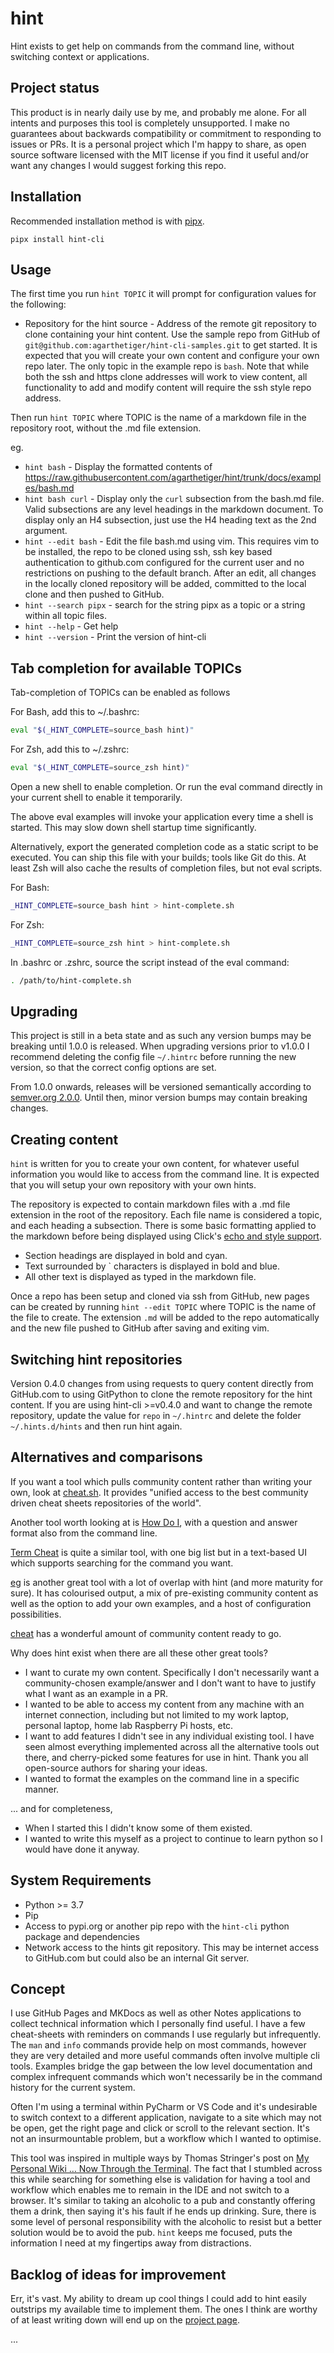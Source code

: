 # hint

Hint exists to get help on commands from the command line, without switching context or applications. 

## Project status

This product is in nearly daily use by me, and probably me alone. For all intents and purposes this tool is completely unsupported. I make no guarantees about backwards compatibility or commitment to responding to issues or PRs. It is a personal project which I'm happy to share, as open source software licensed with the MIT license if you find it useful and/or want any changes I would suggest forking this repo.

## Installation

Recommended installation method is with [pipx](https://pipxproject.github.io/pipx/).

`pipx install hint-cli`

## Usage

The first time you run `hint TOPIC` it will prompt for configuration values for the following:

* Repository for the hint source - Address of the remote git repository to clone containing your hint content. Use the sample repo from GitHub of `git@github.com:agarthetiger/hint-cli-samples.git` to get started. It is expected that you will create your own content and configure your own repo later. The only topic in the example repo is `bash`. Note that while both the ssh and https clone addresses will work to view content, all functionality to add and modify content will require the ssh style repo address. 

Then run `hint TOPIC` where TOPIC is the name of a markdown file in the repository root, without the .md file extension.

eg.

* `hint bash` - Display the formatted contents of https://raw.githubusercontent.com/agarthetiger/hint/trunk/docs/examples/bash.md 
* `hint bash curl` - Display only the `curl` subsection from the bash.md file. Valid subsections are any level headings in the markdown document. To display only an H4 subsection, just use the H4 heading text as the 2nd argument. 
* `hint --edit bash` - Edit the file bash.md using vim. This requires vim to be installed, the repo to be cloned using ssh, ssh key based authentication to github.com configured for the current user and no restrictions on pushing to the default branch. After an edit, all changes in the locally cloned repository will be added, committed to the local clone and then pushed to GitHub.  
* `hint --search pipx` - search for the string pipx as a topic or a string within all topic files. 
* `hint --help` - Get help
* `hint --version` - Print the version of hint-cli

## Tab completion for available TOPICs

Tab-completion of TOPICs can be enabled as follows

For Bash, add this to ~/.bashrc:

```bash
eval "$(_HINT_COMPLETE=source_bash hint)"
```

For Zsh, add this to ~/.zshrc:

```bash
eval "$(_HINT_COMPLETE=source_zsh hint)"
```

Open a new shell to enable completion. Or run the eval command directly in your current shell to enable it temporarily. 

The above eval examples will invoke your application every time a shell is started. This may slow down shell startup time significantly.

Alternatively, export the generated completion code as a static script to be executed. You can ship this file with your builds; tools like Git do this. At least Zsh will also cache the results of completion files, but not eval scripts.

For Bash:

```bash
_HINT_COMPLETE=source_bash hint > hint-complete.sh
```

For Zsh:

```bash
_HINT_COMPLETE=source_zsh hint > hint-complete.sh
```

In .bashrc or .zshrc, source the script instead of the eval command:

```bash
. /path/to/hint-complete.sh
```

## Upgrading

This project is still in a beta state and as such any version bumps may be breaking until 1.0.0 is released. When upgrading versions prior to v1.0.0 I recommend deleting the config file `~/.hintrc` before running the new version, so that the correct config options are set.

From 1.0.0 onwards, releases will be versioned semantically according to [semver.org 2.0.0](https://semver.org/). Until then, minor version bumps may contain breaking changes.

## Creating content

`hint` is written for you to create your own content, for whatever useful information you would like to access from the command line. It is expected that you will setup your own repository with your own hints.    

The repository is expected to contain markdown files with a .md file extension in the root of the repository. Each file name is considered a topic, and each heading a subsection. There is some basic formatting applied to the markdown before being displayed using Click's [echo and style support](https://click.palletsprojects.com/en/7.x/api/?highlight=secho#click.secho).

* Section headings are displayed in bold and cyan.
* Text surrounded by \` characters is displayed in bold and blue.
* All other text is displayed as typed in the markdown file.

Once a repo has been setup and cloned via ssh from GitHub, new pages can be created by running `hint --edit TOPIC` where TOPIC is the name of the file to create. The extension `.md` will be added to the repo automatically and the new file pushed to GitHub after saving and exiting vim. 

## Switching hint repositories

Version 0.4.0 changes from using requests to query content directly from GitHub.com to using GitPython to clone the remote repository for the hint content. If you are using hint-cli >=v0.4.0 and want to change the remote repository, update the value for `repo` in `~/.hintrc` and delete the folder `~/.hints.d/hints` and then run hint again.   

## Alternatives and comparisons

If you want a tool which pulls community content rather than writing your own, look at [cheat.sh](https://github.com/chubin/cheat.sh). It provides "unified access to the best community driven cheat sheets repositories of the world". 

Another tool worth looking at is [How Do I](https://blog.gleitzman.com/post/43330157197/howdoi-instant-coding-answers-via-the-command), with a question and answer format also from the command line.  

[Term Cheat](https://github.com/select/term-cheat) is quite a similar tool, with one big list but in a text-based UI which supports searching for the command you want. 

[eg](https://github.com/srsudar/eg) is another great tool with a lot of overlap with hint (and more maturity for sure). It has colourised output, a mix of pre-existing community content as well as the option to add your own examples, and a host of configuration possibilities. 

[cheat](https://github.com/cheat/cheat) has a wonderful amount of community content ready to go.


Why does hint exist when there are all these other great tools?

* I want to curate my own content. Specifically I don't necessarily want a community-chosen example/answer and I don't want to have to justify what I want as an example in a PR. 
* I wanted to be able to access my content from any machine with an internet connection, including but not limited to my work laptop, personal laptop, home lab Raspberry Pi hosts, etc. 
* I want to add features I didn't see in any individual existing tool. I have seen almost everything implemented across all the alternative tools out there, and cherry-picked some features for use in hint. Thank you all open-source authors for sharing your ideas. 
* I wanted to format the examples on the command line in a specific manner.

... and for completeness,
 
* When I started this I didn't know some of them existed. 
* I wanted to write this myself as a project to continue to learn python so I would have done it anyway. 

## System Requirements

* Python >= 3.7
* Pip
* Access to pypi.org or another pip repo with the `hint-cli` python package and dependencies
* Network access to the hints git repository. This may be internet access to GitHub.com but could also be an internal Git server.

## Concept

I use GitHub Pages and MKDocs as well as other Notes applications to collect technical information which I personally find useful. I have a few cheat-sheets with reminders on commands I use regularly but infrequently. The `man` and `info` commands provide help on most commands, however they are very detailed and more useful commands often involve multiple cli tools. Examples bridge the gap between the low level documentation and complex infrequent commands which won't necessarily be in the command history for the current system. 

Often I'm using a terminal within PyCharm or VS Code and it's undesirable to switch context to a different application, navigate to a site which may not be open, get the right page and click or scroll to the relevant section. It's not an insurmountable problem, but a workflow which I wanted to optimise. 

This tool was inspired in multiple ways by Thomas Stringer's post on [My Personal Wiki … Now Through the Terminal](https://medium.com/@trstringer/my-personal-wiki-now-through-the-terminal-689794e07b42). The fact that I stumbled across this while searching for something else is validation for having a tool and workflow which enables me to remain in the IDE and not switch to a browser. It's similar to taking an alcoholic to a pub and constantly offering them a drink, then saying it's his fault if he ends up drinking. Sure, there is some level of personal responsibility with the alcoholic to resist but a better solution would be to avoid the pub. `hint` keeps me focused, puts the information I need at my fingertips away from distractions.

## Backlog of ideas for improvement

Err, it's vast. My ability to dream up cool things I could add to hint easily outstrips my available time to implement them. The ones I think are worthy of at least writing down will end up on the [project page](https://github.com/agarthetiger/hint/projects/1). 

...
